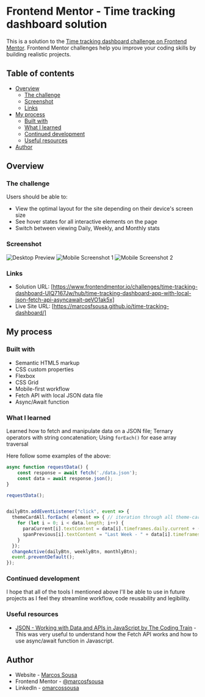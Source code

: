# Frontend Mentor - Time tracking dashboard solution

This is a solution to the [Time tracking dashboard challenge on Frontend Mentor](https://www.frontendmentor.io/challenges/time-tracking-dashboard-UIQ7167Jw). Frontend Mentor challenges help you improve your coding skills by building realistic projects. 

## Table of contents

- [Overview](#overview)
  - [The challenge](#the-challenge)
  - [Screenshot](#screenshot)
  - [Links](#links)
- [My process](#my-process)
  - [Built with](#built-with)
  - [What I learned](#what-i-learned)
  - [Continued development](#continued-development)
  - [Useful resources](#useful-resources)
- [Author](#author)

## Overview

### The challenge

Users should be able to:

- View the optimal layout for the site depending on their device's screen size
- See hover states for all interactive elements on the page
- Switch between viewing Daily, Weekly, and Monthly stats

### Screenshot

![Desktop Preview](./images/desktop_screenshot.png)
![Mobile Screenshot 1](./images/mobile_screenshot_upper.png)
![Mobile Screenshot 2](./images/mobile_screenshot_lower.png)


### Links

- Solution URL: [https://www.frontendmentor.io/challenges/time-tracking-dashboard-UIQ7167Jw/hub/time-tracking-dashboard-app-with-local-json-fetch-api-asyncawait-qeVO1ak5x]
- Live Site URL: [https://marcosfsousa.github.io/time-tracking-dashboard/]

## My process

### Built with

- Semantic HTML5 markup
- CSS custom properties
- Flexbox
- CSS Grid
- Mobile-first workflow
- Fetch API with local JSON data file
- Async/Await function

### What I learned

Learned how to fetch and manipulate data on a JSON file;
Ternary operators with string concatenation;
Using ```forEach()``` for ease array traversal

Here follow some examples of the above:

```js
async function requestData() {
    const response = await fetch('./data.json');
    const data = await response.json();
}

requestData();

```

```js

dailyBtn.addEventListener("click", event => {
  themeCardAll.forEach( element => { // iteration through all theme-cards //
    for (let i = 0; i < data.length; i++) {
      paraCurrent[i].textContent = data[i].timeframes.daily.current + (data[i].timeframes.daily.current > 1 ? "hrs" : "hr");
      spanPrevious[i].textContent = "Last Week - " + data[i].timeframes.daily.previous + (data[i].timeframes.daily.previous > 1 ? "hrs" : "hr");
    }
  });
  changeActive(dailyBtn, weeklyBtn, monthlyBtn);
  event.preventDefault();
});

```

### Continued development

I hope that all of the tools I mentioned above I'll be able to use in future projects as I feel they streamline workflow, code reusability and legibility.

### Useful resources

- [JSON - Working with Data and APIs in JavaScript by The Coding Train](https://www.youtube.com/watch?v=uxf0--uiX0I) - This was very useful to understand how the Fetch API works and how to use async/await function in Javascript.

## Author

- Website - [Marcos Sousa](https://marcosfsousa.github.io/WebCV/)
- Frontend Mentor - [@marcosfsousa](https://www.frontendmentor.io/profile/marcosfsousa)
- LinkedIn - [omarcossousa](https://www.linkedin.com/in/omarcossousa)




